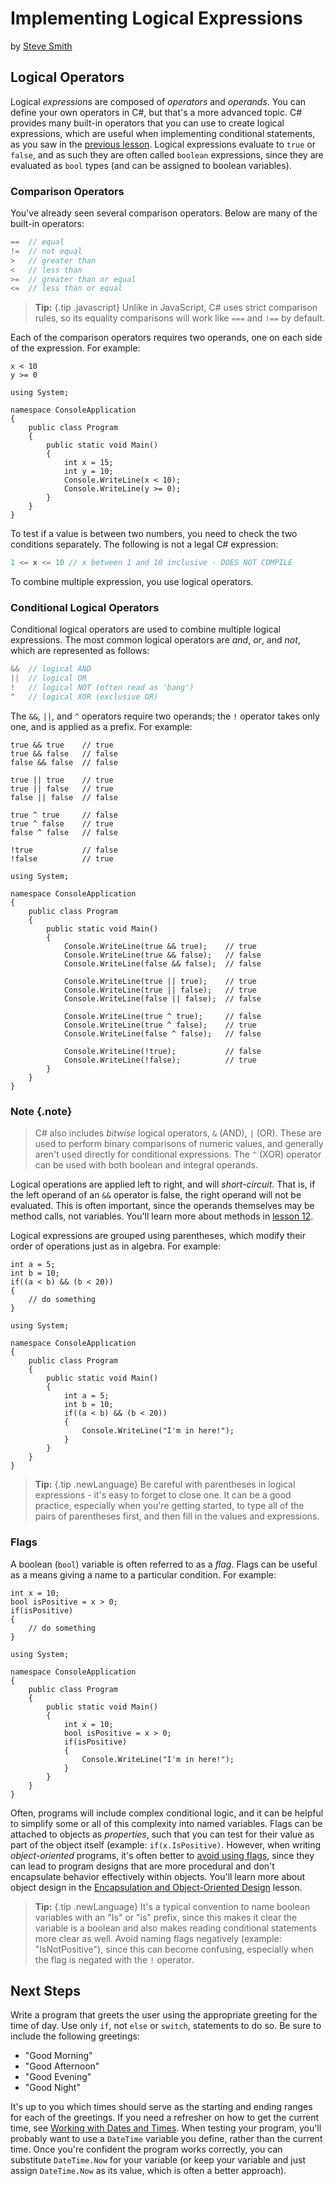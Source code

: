 # Implementing Logical Expressions
by [Steve Smith](http://deviq.com/me/steve-smith)

## Logical Operators

Logical *expressions* are composed of *operators* and *operands*. You can define your own operators in C#, but that's a more advanced topic. C# provides many built-in operators that you can use to create logical expressions, which are useful when implementing conditional statements, as you saw in the [previous lesson](making-decisions.md). Logical expressions evaluate to ``true`` or ``false``, and as such they are often called ``boolean`` expressions, since they are evaluated as ``bool`` types (and can be assigned to boolean variables).

### Comparison Operators

You've already seen several comparison operators. Below are many of the built-in operators:

```c#
==  // equal
!=  // not equal
>   // greater than
<   // less than
>=  // greater than or equal
<=  // less than or equal
```

> **Tip:** {.tip .javascript}
> Unlike in JavaScript, C# uses strict comparison rules, so its equality comparisons will work like `===` and `!==` by default.

Each of the comparison operators requires two operands, one on each side of the expression. For example:

```{.snippet}
x < 10
y >= 0
```
```{.REPL}
using System;

namespace ConsoleApplication
{
    public class Program
    {
        public static void Main()
        {
            int x = 15;
            int y = 10;
            Console.WriteLine(x < 10);
            Console.WriteLine(y >= 0);
        }
    }
}
```

To test if a value is between two numbers, you need to check the two conditions separately. The following is not a legal C# expression:

```c#
1 <= x <= 10 // x between 1 and 10 inclusive - DOES NOT COMPILE
```

To combine multiple expression, you use logical operators.

### Conditional Logical Operators

Conditional logical operators are used to combine multiple logical expressions. The most common logical operators are *and*, *or*, and *not*, which are represented as follows:

```c#
&&  // logical AND
||  // logical OR
!   // logical NOT (often read as 'bang')
^   // logical XOR (exclusive OR)
```

The ``&&``, ``||``, and ``^`` operators require two operands; the ``!`` operator takes only one, and is applied as a prefix. For example:

```{.snippet}
true && true    // true
true && false   // false
false && false  // false

true || true    // true
true || false   // true
false || false  // false

true ^ true     // false
true ^ false    // true
false ^ false   // false

!true           // false
!false          // true
```
```{.REPL}
using System;

namespace ConsoleApplication
{
    public class Program
    {
        public static void Main()
        {
            Console.WriteLine(true && true);    // true
            Console.WriteLine(true && false);   // false
            Console.WriteLine(false && false);  // false

            Console.WriteLine(true || true);    // true
            Console.WriteLine(true || false);   // true
            Console.WriteLine(false || false);  // false

            Console.WriteLine(true ^ true);     // false
            Console.WriteLine(true ^ false);    // true
            Console.WriteLine(false ^ false);   // false

            Console.WriteLine(!true);           // false
            Console.WriteLine(!false);          // true
        }
    }
}
```

### Note {.note}
> C# also includes *bitwise* logical operators, ``&`` (AND), ``|`` (OR). These are used to perform binary comparisons of numeric values, and generally aren't used directly for conditional expressions. The ``^`` (XOR) operator can be used with both boolean and integral operands.

Logical operations are applied left to right, and will *short-circuit*. That is, if the left operand of an ``&&`` operator is false, the right operand will not be evaluated. This is often important, since the operands themselves may be method calls, not variables. You'll learn more about methods in [lesson 12](methods.md).

Logical expressions are grouped using parentheses, which modify their order of operations just as in algebra. For example:

```{.snippet}
int a = 5;
int b = 10;
if((a < b) && (b < 20))
{
    // do something
}
```
```{.REPL}
using System;

namespace ConsoleApplication
{
    public class Program
    {
        public static void Main()
        {
            int a = 5;
            int b = 10;
            if((a < b) && (b < 20))
            {
                Console.WriteLine("I'm in here!");
            }
        }
    }
}
```

> **Tip:** {.tip .newLanguage}
> Be careful with parentheses in logical expressions - it's easy to forget to close one. It can be a good practice, especially when you're getting started, to type all of the pairs of parentheses first, and then fill in the values and expressions.

### Flags

A boolean (``bool``) variable is often referred to as a *flag*. Flags can be useful as a means giving a name to a particular condition. For example:

```{.snippet}
int x = 10;
bool isPositive = x > 0;
if(isPositive)
{
    // do something
}
```
```{.REPL}
using System;

namespace ConsoleApplication
{
    public class Program
    {
        public static void Main()
        {
            int x = 10;
            bool isPositive = x > 0;
            if(isPositive)
            {
                Console.WriteLine("I'm in here!");
            }
        }
    }
}
```

Often, programs will include complex conditional logic, and it can be helpful to simplify some or all of this complexity into named variables. Flags can be attached to objects as *properties*, such that you can test for their value as part of the object itself (example: ``if(x.IsPositive)``. However, when writing *object-oriented* programs, it's often better to [avoid using flags](http://deviq.com/flags-over-objects/), since they can lead to program designs that are more procedural and don't encapsulate behavior effectively within objects. You'll learn more about object design in the [Encapsulation and Object-Oriented Design](encapsulation-oop.md) lesson.

> **Tip:** {.tip .newLanguage}
> It's a typical convention to name boolean variables with an "Is" or "is" prefix, since this makes it clear the variable is a boolean and also makes reading conditional statements more clear as well. Avoid naming flags negatively (example: "IsNotPositive"), since this can become confusing, especially when the flag is negated with the ``!`` operator.

## Next Steps

Write a program that greets the user using the appropriate greeting for the time of day. Use only ``if``, not ``else`` or ``switch``, statements to do so. Be sure to include the following greetings:

- "Good Morning"
- "Good Afternoon"
- "Good Evening"
- "Good Night"

It's up to you which times should serve as the starting and ending ranges for each of the greetings. If you need a refresher on how to get the current time, see [Working with Dates and Times](datetimes.md). When testing your program, you'll probably want to use a ``DateTime`` variable you define, rather than the current time. Once you're confident the program works correctly, you can substitute ``DateTime.Now`` for your variable (or keep your variable and just assign ``DateTime.Now`` as its value, which is often a better approach).
